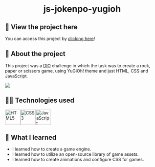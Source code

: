 <h1 align="center">js-jokenpo-yugioh</h1>

## 📲 View the project here
You can access this project by [clicking here](https://c-alvinn.github.io/js-jokenpo-yugioh/)!

## 📖 About the project
This project was a [DIO](https://www.dio.me/) challenge in which the task was to create a rock, paper or scissors game, using YuGiOh! theme and just HTML, CSS and JavaScript.

<img src="https://github.com/c-Alvinn/c-Alvinn/assets/141906500/b7a2220c-81f9-4676-85b6-91b12300749a"/>

## 👨‍💻 Technologies used
<div style="display: flex;">
 
  <img src="https://cdn.jsdelivr.net/gh/devicons/devicon/icons/html5/html5-original.svg" width="50" height="50" alt="HTML5" />
  <img src="https://cdn.jsdelivr.net/gh/devicons/devicon/icons/css3/css3-original.svg" width="50" height="50" alt="CSS3" />
  <img src="https://cdn.jsdelivr.net/gh/devicons/devicon/icons/javascript/javascript-original.svg" width="50" height="50" alt="JavaScript" />

</div>

## 🤔 What I learned
- I learned how to create a game engine.
- I learned how to utilize an open-source library of game assets.
- I learned how to create animations and configure CSS for games.
